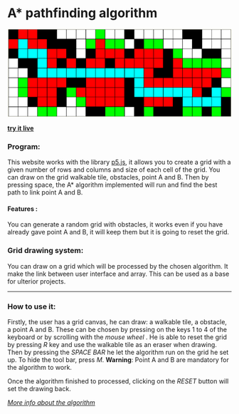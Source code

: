 # A* pathfinding algorithm 

![A* pathfinding algorithm found a path !](https://raw.githubusercontent.com/Sulay35/Astar-pathfinding/main/images/illustration.PNG)

**[try it live](https://editor.p5js.org/Sulay35/sketches/CqtwiLZcw)**

### Program:
This website works with the library [p5.js](https://p5js.org), it allows you to create a grid with a given number of rows and columns and size of each cell 
of the grid. You can draw on the grid walkable tile, obstacles, point A and B. Then by pressing space, the A* algorithm implemented will run 
and find the best path to link point A and B. 

#### Features : 
You can generate a random grid with obstacles, it works even if you have already gave point A and B, it will keep them  but it is going to reset the grid.

### Grid drawing system: 
You can draw on a grid which will be processed by the chosen algorithm. It make the link between user interface and array. This can be used as a base for ulterior projects.

---

### How to use it: 
Firstly, the user has a grid canvas, he can draw: a walkable tile, a obstacle, a point A and B. These can be chosen by pressing on the 
keys 1 to 4 of the keyboard or by scrolling with the _mouse wheel_ .
He is able to reset the grid by pressing _R_ key and use the walkable tile as an eraser when drawing.
Then by pressing the _SPACE BAR_ he let the algorithm run on the grid he set up.
To hide the tool bar, press _M_.
**Warning**: Point A and B are mandatory for the algorithm to work.

Once the algorithm finished to processed, clicking on the _RESET_ button will set the drawing back.

_[More info about the algorithm](https://fr.wikipedia.org/wiki/Algorithme_A*)_
